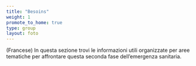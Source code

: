 ```yaml
---
title: "Besoins"
weight: 1
promote_to_home: true
type: group
layout: foto 
---
```


(Francese) In questa sezione trovi le informazioni utili organizzate per aree tematiche per affrontare questa seconda fase dell’emergenza sanitaria.
